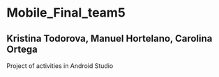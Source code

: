 # Mobile_Final_team5
## Kristina Todorova, Manuel Hortelano, Carolina Ortega

Project of activities in Android Studio 
